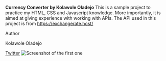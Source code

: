 **Currency Converter by Kolawole Oladejo**
This is a sample project to practice my HTML, CSS and Javascript knowledge. More importantly, it is aimed at giving experience with working with APIs. The API used in this project is from https://exchangerate.host/

Author

Kolawole Oladejo[](kolaquadry@gmail.com)

[Twitter](https://twitter.com/@kola180481)
![Screenshot of the first one](https://quiet-trifle-4e1e27.netlify.app/)

